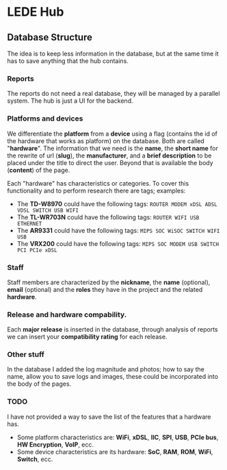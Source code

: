 # LEDE Hub
## Database Structure
The idea is to keep less information in the database, but at the same time it has to save anything that the hub contains.
### Reports
The reports do not need a real database, they will be managed by a parallel system. The hub is just a UI for the backend.
### Platforms and devices
We differentiate the **platform** from a **device** using a flag (contains the id of the hardware that works as platform) on the database. Both are called "**hardware**".
The information that we need is the **name**, the **short name** for the rewrite of url (**slug**), the **manufacturer**, and a **brief description** to be placed under the title to direct the user.
Beyond that is available the body (**content**) of the page.

Each "hardware" has characteristics or categories. To cover this functionality and to perform research there are tags; examples:
 - The **TD-W8970** could have the following tags: `ROUTER MODEM xDSL ADSL VDSL SWITCH USB WIFI`
 - The **TL-WR703N** could have the following tags: `ROUTER WIFI USB ETHERNET`
 - The **AR9331** could have the following tags: `MIPS SOC WiSOC SWITCH WIFI USB`
 - The **VRX200** could have the following tags: `MIPS SOC MODEM USB SWITCH PCI PCIe xDSL`
### Staff
Staff members are characterized by the **nickname**, the **name** (optional), **email** (optional) and the **roles** they have in the project and the related **hardware**.
### Release and hardware compability.
Each **major release** is inserted in the database, through analysis of reports we can insert your **compatibility rating** for each release.
### Other stuff
In the database I added the log magnitude and photos; how to say the name, allow you to save logs and images, these could be incorporated into the body of the pages.
### TODO
I have not provided a way to save the list of the features that a hardware has.

 - Some platform characteristics are: **WiFi**, **xDSL**, **IIC**, **SPI**, **USB**, **PCIe bus**, **HW Encryption**, **VoIP**, ecc.
 - Some device characteristics are its hardware: **SoC**, **RAM**, **ROM**, **WiFi**, **Switch**, ecc.

